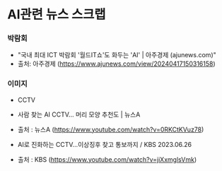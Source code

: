 # AI관련 뉴스 스크랩


### 박람회
- "국내 최대 ICT 박람회 '월드IT쇼'도 화두는 'AI' | 아주경제 (ajunews.com)"
- 출처: 아주경제 (https://www.ajunews.com/view/20240417150316158)



### 이미지
 - CCTV
 - 사람 찾는 AI CCTV... 머리 모양 추천도 | 뉴스A
 - 출처 : 뉴스A (https://www.youtube.com/watch?v=0RKCtKVuz78)

 - AI로 진화하는 CCTV…이상징후 찾고 통보까지 / KBS 2023.06.26
 - 출처 : KBS (https://www.youtube.com/watch?v=jiXxmglsVmk)
